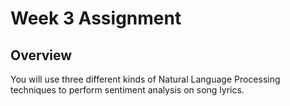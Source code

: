 # Week 3 Assignment
## Overview
You will use three different kinds of Natural Language Processing techniques to perform sentiment analysis on song lyrics.

